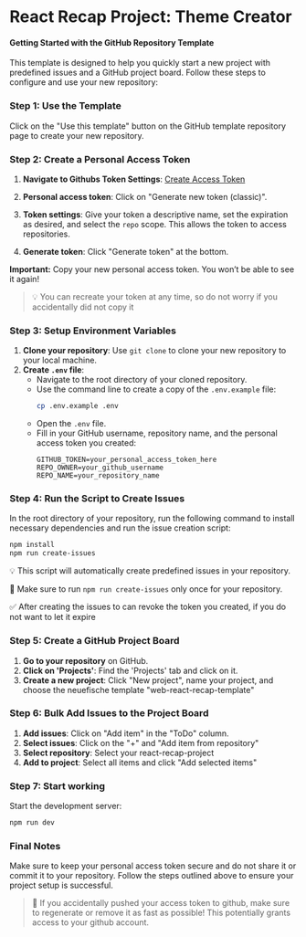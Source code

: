 # React Recap Project: Theme Creator

#### Getting Started with the GitHub Repository Template

This template is designed to help you quickly start a new project with predefined issues and a GitHub project board. Follow these steps to configure and use your new repository:

### Step 1: Use the Template

Click on the "Use this template" button on the GitHub template repository page to create your new repository.

### Step 2: Create a Personal Access Token

1. **Navigate to Githubs Token Settings**:
   [Create Access Token](https://github.com/settings/tokens)
2. **Personal access token**: Click on "Generate new token (classic)".
3. **Token settings**: Give your token a descriptive name, set the expiration as desired, and select the `repo` scope. This allows the token to access repositories.

4. **Generate token**: Click "Generate token" at the bottom.

**Important:** Copy your new personal access token. You won’t be able to see it again!

> 💡 You can recreate your token at any time, so do not worry if you accidentally did not copy it

### Step 3: Setup Environment Variables

1. **Clone your repository**: Use `git clone` to clone your new repository to your local machine.
2. **Create `.env` file**:
   - Navigate to the root directory of your cloned repository.
   - Use the command line to create a copy of the `.env.example` file:
     ```bash
     cp .env.example .env
     ```
   - Open the `.env` file.
   - Fill in your GitHub username, repository name, and the personal access token you created:
     ```plaintext
     GITHUB_TOKEN=your_personal_access_token_here
     REPO_OWNER=your_github_username
     REPO_NAME=your_repository_name
     ```

### Step 4: Run the Script to Create Issues

In the root directory of your repository, run the following command to install necessary dependencies and run the issue creation script:

```bash
npm install
npm run create-issues
```

💡 This script will automatically create predefined issues in your repository.

🚨 Make sure to run `npm run create-issues` only once for your repository.

✅ After creating the issues to can revoke the token you created, if you do not want to let it expire

### Step 5: Create a GitHub Project Board

1. **Go to your repository** on GitHub.
2. **Click on 'Projects'**: Find the 'Projects' tab and click on it.
3. **Create a new project**: Click "New project", name your project, and choose the neuefische template "web-react-recap-template"

### Step 6: Bulk Add Issues to the Project Board

1. **Add issues**: Click on "Add item" in the "ToDo" column.
2. **Select issues**: Click on the "+" and "Add item from repository"
3. **Select repository**: Select your react-recap-project
4. **Add to project**: Select all items and click "Add selected items"

### Step 7: Start working

Start the development server:

```bash
npm run dev
```

### Final Notes

Make sure to keep your personal access token secure and do not share it or commit it to your repository. Follow the steps outlined above to ensure your project setup is successful.

> 🚨 If you accidentally pushed your access token to github, make sure to regenerate or remove it as fast as possible! This potentially grants access to your github account.
